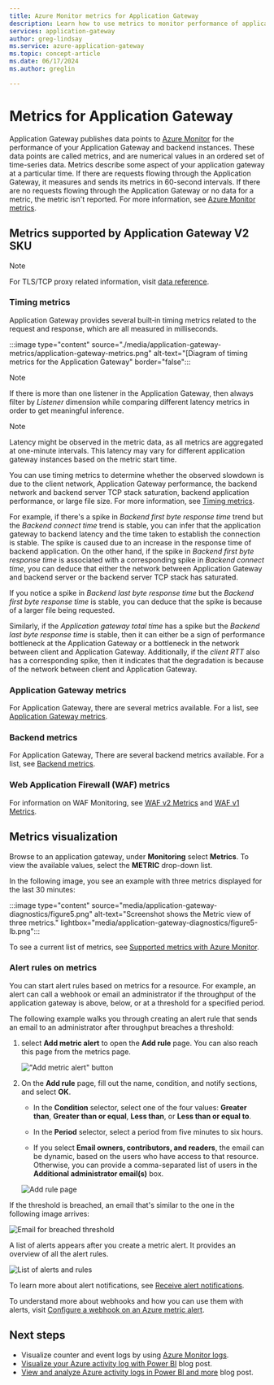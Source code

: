 ```yaml
---
title: Azure Monitor metrics for Application Gateway
description: Learn how to use metrics to monitor performance of application gateway
services: application-gateway
author: greg-lindsay
ms.service: azure-application-gateway
ms.topic: concept-article
ms.date: 06/17/2024
ms.author: greglin

---
```

# Metrics for Application Gateway

Application Gateway publishes data points to [Azure Monitor](../azure-monitor/overview.md) for the performance of your Application Gateway and backend instances. These data points are called metrics, and are numerical values in an ordered set of time-series data. Metrics describe some aspect of your application gateway at a particular time. If there are requests flowing through the Application Gateway, it measures and sends its metrics in 60-second intervals. If there are no requests flowing through the Application Gateway or no data for a metric, the metric isn't reported. For more information, see [Azure Monitor metrics](../azure-monitor/essentials/data-platform-metrics.md).

<a name="metrics-supported-by-application-gateway-v1-sku"></a>

## Metrics supported by Application Gateway V2 SKU

> [!NOTE]
> For TLS/TCP proxy related information, visit [data reference](monitor-application-gateway-reference.md#tlstcp-proxy-metrics).

### Timing metrics

Application Gateway provides several built‑in timing metrics related to the request and response, which are all measured in milliseconds.

:::image type="content" source="./media/application-gateway-metrics/application-gateway-metrics.png" alt-text="[Diagram of timing metrics for the Application Gateway" border="false":::

> [!NOTE]
>
> If there is more than one listener in the Application Gateway, then always filter by *Listener* dimension while comparing different latency metrics in order to get meaningful inference.

> [!NOTE]
>
> Latency might be observed in the metric data, as all metrics are aggregated at one-minute intervals. This latency may vary for different application gateway instances based on the metric start time.

You can use timing metrics to determine whether the observed slowdown is due to the client network, Application Gateway performance, the backend network and backend server TCP stack saturation, backend application performance, or large file size. For more information, see [Timing metrics](monitor-application-gateway-reference.md#timing-metrics-for-application-gateway-v2-sku).

For example, if there's a spike in *Backend first byte response time* trend but the *Backend connect time* trend is stable, you can infer that the application gateway to backend latency and the time taken to establish the connection is stable. The spike is caused due to an increase in the response time of backend application. On the other hand, if the spike in *Backend first byte response time* is associated with a corresponding spike in *Backend connect time*, you can deduce that either the network between Application Gateway and backend server or the backend server TCP stack has saturated.

If you notice a spike in *Backend last byte response time* but the *Backend first byte response time* is stable, you can deduce that the spike is because of a larger file being requested.

Similarly, if the *Application gateway total time* has a spike but the *Backend last byte response time* is stable, then it can either be a sign of performance bottleneck at the Application Gateway or a bottleneck in the network between client and Application Gateway. Additionally, if the *client RTT* also has a corresponding spike, then it indicates that the degradation is because of the network between client and Application Gateway.

### Application Gateway metrics

For Application Gateway, there are several metrics available. For a list, see [Application Gateway metrics](monitor-application-gateway-reference.md#metrics-for-application-gateway-v2-sku).

### Backend metrics

For Application Gateway, There are several backend metrics available. For a list, see [Backend metrics](monitor-application-gateway-reference.md#backend-metrics-for-application-gateway-v2-sku).

### Web Application Firewall (WAF) metrics

For information on WAF Monitoring, see [WAF v2 Metrics](../../articles/web-application-firewall/ag/application-gateway-waf-metrics.md#application-gateway-waf-v2-metrics) and [WAF v1 Metrics](../../articles/web-application-firewall/ag/application-gateway-waf-metrics.md#application-gateway-waf-v1-metrics).

## Metrics visualization

Browse to an application gateway, under **Monitoring** select **Metrics**. To view the available values, select the **METRIC** drop-down list.

In the following image, you see an example with three metrics displayed for the last 30 minutes:

:::image type="content" source="media/application-gateway-diagnostics/figure5.png" alt-text="Screenshot shows the Metric view of three metrics." lightbox="media/application-gateway-diagnostics/figure5-lb.png":::

To see a current list of metrics, see [Supported metrics with Azure Monitor](../azure-monitor/essentials/metrics-supported.md).

### Alert rules on metrics

You can start alert rules based on metrics for a resource. For example, an alert can call a webhook or email an administrator if the throughput of the application gateway is above, below, or at a threshold for a specified period.

The following example walks you through creating an alert rule that sends an email to an administrator after throughput breaches a threshold:

1. select **Add metric alert** to open the **Add rule** page. You can also reach this page from the metrics page.

   !["Add metric alert" button][6]

2. On the **Add rule** page, fill out the name, condition, and notify sections, and select **OK**.

   * In the **Condition** selector, select one of the four values: **Greater than**, **Greater than or equal**, **Less than**, or **Less than or equal to**.

   * In the **Period** selector, select a period from five minutes to six hours.

   * If you select **Email owners, contributors, and readers**, the email can be dynamic, based on the users who have access to that resource. Otherwise, you can provide a comma-separated list of users in the **Additional administrator email(s)** box.

   ![Add rule page][7]

If the threshold is breached, an email that's similar to the one in the following image arrives:

![Email for breached threshold][8]

A list of alerts appears after you create a metric alert. It provides an overview of all the alert rules.

![List of alerts and rules][9]

To learn more about alert notifications, see [Receive alert notifications](../azure-monitor/alerts/alerts-overview.md).

To understand more about webhooks and how you can use them with alerts, visit [Configure a webhook on an Azure metric alert](../azure-monitor/alerts/alerts-webhooks.md).

## Next steps

* Visualize counter and event logs by using [Azure Monitor logs](/previous-versions/azure/azure-monitor/insights/azure-networking-analytics).
* [Visualize your Azure activity log with Power BI](https://powerbi.microsoft.com/blog/monitor-azure-audit-logs-with-power-bi/) blog post.
* [View and analyze Azure activity logs in Power BI and more](https://azure.microsoft.com/blog/analyze-azure-audit-logs-in-powerbi-more/) blog post.

[1]: ./media/application-gateway-diagnostics/figure1.png
[2]: ./media/application-gateway-diagnostics/figure2.png
[3]: ./media/application-gateway-diagnostics/figure3.png
[4]: ./media/application-gateway-diagnostics/figure4.png
[5]: ./media/application-gateway-diagnostics/figure5.png
[6]: ./media/application-gateway-diagnostics/figure6.png
[7]: ./media/application-gateway-diagnostics/figure7.png
[8]: ./media/application-gateway-diagnostics/figure8.png
[9]: ./media/application-gateway-diagnostics/figure9.png
[10]: ./media/application-gateway-diagnostics/figure10.png
